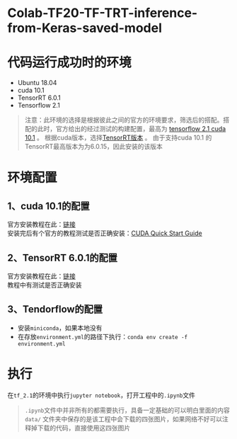 # Colab-TF20-TF-TRT-inference-from-Keras-saved-model

# 代码运行成功时的环境
* Ubuntu 18.04
* cuda 10.1
* TensorRT 6.0.1
* Tensorflow 2.1

> 注意：此环境的选择是根据彼此之间的官方的环境要求，筛选后的搭配。搭配的此时，官方给出的经过测试的构建配置，最高为
> [tensorflow 2.1 cuda 10.1](https://www.tensorflow.org/install/source?hl=zh-cn#gpu) 。
> 根据cuda版本，选择[TensorRT版本](https://developer.nvidia.com/zh-cn/tensorrt)  。
> 由于支持cuda 10.1 的TensorRT最高版本为为6.0.15，因此安装的该版本

# 环境配置
## 1、cuda 10.1的配置 
官方安装教程在此：[链接](https://developer.nvidia.com/cuda-10.1-download-archive-base?target_os=Linux&target_arch=x86_64&target_distro=Ubuntu&target_version=1804&target_type=deblocal) \
安装完后有个官方的教程测试是否正确安装：[CUDA Quick Start Guide](https://docs.nvidia.com/cuda/cuda-quick-start-guide/index.html#redhat-x86_64-rpm)

## 2、TensorRT 6.0.1的配置
官方安装教程在此：[链接](https://docs.nvidia.com/deeplearning/tensorrt/install-guide/index.html#installing-debian) \
教程中有测试是否正确安装

## 3、Tendorflow的配置
* 安装`miniconda`，如果本地没有
* 在存放`environment.yml`的路径下执行：`conda env create -f environment.yml`

# 执行
在`tf_2.1`的环境中执行`jupyter notebook`，打开工程中的`.ipynb`文件
> `.ipynb`文件中并非所有的都需要执行，具备一定基础的可以明白里面的内容 \
> `data/` 文件夹中保存的是该工程中会下载的四张图片，如果网络不好可以注释掉下载的代码，直接使用这四张图片